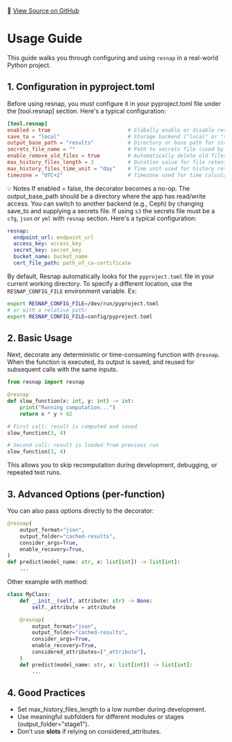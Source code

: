 🔗 [View Source on GitHub](https://github.com/gloaguen-evan/resnap)

# Usage Guide

This guide walks you through configuring and using `resnap` in a real-world Python project.



## 1. Configuration in pyproject.toml
Before using resnap, you must configure it in your pyproject.toml file under the [tool.resnap] section. Here's a typical configuration:
```toml
[tool.resnap]
enabled = true                         # Globally enable or disable resnap
save_to = "local"                      # Storage backend ("local" or "s3")
output_base_path = "results"           # Directory or base path for storing snapshots
secrets_file_name = ""                 # Path to secrets file (used by remote services)
enable_remove_old_files = true         # Automatically delete old files based on retention policy
max_history_files_length = 3           # Duration value for file retention, used with max_history_files_time_unit
max_history_files_time_unit = "day"    # Time unit used for history retention (e.g., 'second', 'minute', 'hour', 'day')
timezone = "UTC+2"                     # Timezone used for time calculation
```

💡 Notes
If enabled = false, the decorator becomes a no-op.
The output_base_path should be a directory where the app has read/write access.
You can switch to another backend (e.g., Ceph) by changing save_to and supplying a secrets file.
If using `s3` the secrets file must be a `cfg`, `json` or `yml` with `resnap` section. Here's a typical configuration:
```yaml
resnap:
  endpoint_url: endpoint_url
  access_key: access_key
  secret_key: secret_key
  bucket_name: bucket_name
  cert_file_path: path_of_ca-certificate
```

By default, Resnap automatically looks for the `pyproject.toml` file in your current working directory. 
To specify a different location, use the `RESNAP_CONFIG_FILE` environment variable.
Ex:
```bash
export RESNAP_CONFIG_FILE=/dev/run/pyproject.toml
# or with a relative path:
export RESNAP_CONFIG_FILE=config/pyproject.toml
```

## 2. Basic Usage

Next, decorate any deterministic or time-consuming function with `@resnap`. When the function is executed, its output is saved, and reused for subsequent calls with the same inputs.

```python
from resnap import resnap

@resnap
def slow_function(x: int, y: int) -> int:
    print("Running computation...")
    return x * y + 42

# First call: result is computed and saved
slow_function(3, 4)

# Second call: result is loaded from previous run
slow_function(3, 4)
```
This allows you to skip recomputation during development, debugging, or repeated test runs.

## 3. Advanced Options (per-function)

You can also pass options directly to the decorator:
```python
@resnap(
    output_format="json",
    output_folder="cached-results",
    consider_args=True,
    enable_recovery=True,
)
def predict(model_name: str, x: list[int]) -> list[int]:
    ...
```

Other example with method:
```python
class MyClass:
    def __init__(self, attribute: str) -> None:
        self._attribute = attribute

    @resnap(
        output_format="json",
        output_folder="cached-results",
        consider_args=True,
        enable_recovery=True,
        considered_attributes=["_attribute"],
    )
    def predict(model_name: str, x: list[int]) -> list[int]:
        ...
```

## 4. Good Practices
- Set max_history_files_length to a low number during development.
- Use meaningful subfolders for different modules or stages (output_folder="stage1").
- Don’t use __slots__ if relying on considered_attributes.